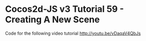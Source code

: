 Cocos2d-JS v3 Tutorial 59 - Creating A New Scene
================================================

Code for the following video tutorial http://youtu.be/vDaqaV4QbJs
